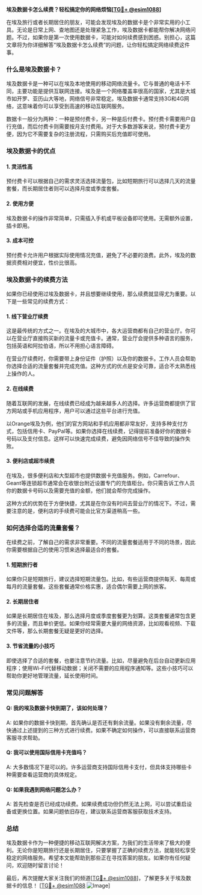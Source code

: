 **埃及数据卡怎么续费？轻松搞定你的网络烦恼[[TG💪+ @esim1088](https://t.me/s/esim1088)]**

在埃及旅行或者长期居住的朋友，可能会发现埃及的数据卡是个非常实用的小工具。无论是日常上网、查地图还是处理紧急工作，埃及数据卡都能帮你解决网络问题。不过，如果你是第一次使用数据卡，可能对如何续费感到困惑。别担心，这篇文章将为你详细解答“埃及数据卡怎么续费”的问题，让你轻松搞定网络续费这件事。

### 什么是埃及数据卡？

埃及数据卡是一种可以在埃及本地使用的移动网络流量卡。它与普通的电话卡不同，主要功能是提供互联网连接。埃及是一个网络覆盖率很高的国家，尤其是大城市如开罗、亚历山大等地，网络信号非常稳定。埃及数据卡通常支持3G和4G网络，这意味着你可以享受到高速的移动互联网服务。

数据卡一般分为两种：一种是预付费卡，另一种是后付费卡。预付费卡需要用户自行充值，而后付费卡则需要按月支付费用。对于大多数游客来说，预付费卡更方便，因为它不需要复杂的注册流程，只需购买后充值即可使用。

### 埃及数据卡的优点

#### 1. 灵活性高
预付费卡可以根据自己的需求灵活选择流量包，比如短期旅行可以选择几天的流量套餐，而长期居住者则可以选择月度或季度套餐。

#### 2. 使用方便
埃及数据卡的操作非常简单，只需插入手机或平板设备即可使用。无需额外设置，插卡即用。

#### 3. 成本可控
预付费卡允许用户根据实际使用情况充值，避免了不必要的浪费。此外，埃及的数据资费相对便宜，性价比很高。

### 埃及数据卡的续费方法

如果你已经使用过埃及数据卡，并且想要继续使用，那么续费就显得尤为重要。以下是一些常见的续费方式：

#### 1. 线下营业厅续费
这是最传统的方式之一。在埃及的大城市中，各大运营商都有自己的营业厅。你可以在营业厅直接购买新的流量卡或充值卡。通常，营业厅会提供多种语言的服务，包括英语和阿拉伯语，所以不用担心语言障碍。

在营业厅续费时，你需要带上身份证件（护照）以及你的数据卡。工作人员会帮助你选择合适的流量套餐并完成充值。这种方式的优点是安全可靠，适合不太熟悉线上操作的人。

#### 2. 在线续费
随着互联网的发展，在线续费已经成为越来越多人的选择。许多运营商都提供了官方网站或手机应用程序，用户可以通过这些平台进行充值。

以Orange埃及为例，他们的官方网站和手机应用都非常友好，支持多种支付方式，包括信用卡、PayPal等。如果你选择在线续费，记得提前准备好你的数据卡号码以及支付信息。这样可以快速完成续费，避免因网络信号不佳导致的操作失败。

#### 3. 便利店或超市续费
在埃及，很多便利店和大型超市也提供数据卡充值服务。例如，Carrefour、Geant等连锁超市通常会在收银台附近设置专门的充值柜台。你只需告诉工作人员你的数据卡号码以及需要充值的金额，他们就会帮你完成操作。

这种方式的优势在于方便快捷，尤其是在你没有时间去营业厅的情况下。不过，需要注意的是，便利店的手续费可能会比官方渠道稍高一些。

### 如何选择合适的流量套餐？

在续费之前，了解自己的需求非常重要。不同的流量套餐适用于不同的场景，因此你需要根据自己的使用习惯来选择最适合的套餐。

#### 1. 短期旅行者
如果你只是短期旅行，建议选择短期流量包。比如，有些运营商提供每天、每周或每月的流量套餐。这些套餐通常价格实惠，适合偶尔需要上网的旅客。

#### 2. 长期居住者
如果是长期居住在埃及，那么选择月度或季度套餐更为划算。这类套餐通常包含更多的流量，而且单价更低。如果你经常需要大量的网络资源，比如观看视频、下载文件等，那么长期套餐无疑是更好的选择。

#### 3. 节省流量的小技巧
即使选择了合适的套餐，也要注意节约流量。比如，尽量避免在后台自动更新应用程序；使用Wi-Fi代替移动数据；关闭不需要的应用程序通知等。这些小技巧可以帮助你更好地管理流量，延长使用时间。

### 常见问题解答

#### Q: 我的埃及数据卡快到期了，该如何处理？
A: 如果你的数据卡快到期，首先确认是否还有剩余流量。如果没有剩余流量，尽快通过上述提到的三种方式进行续费。如果不确定如何操作，可以直接联系运营商客服寻求帮助。

#### Q: 我可以使用国际信用卡充值吗？
A: 大多数情况下是可以的。许多运营商支持国际信用卡支付，但具体支持哪些卡种需要查看运营商的具体规定。

#### Q: 如果我遇到网络问题怎么办？
A: 首先检查是否已经成功续费。如果续费成功但仍然无法上网，可以尝试重启设备或更换位置。如果问题依旧存在，建议联系运营商客服获取技术支持。

### 总结

埃及数据卡作为一种便捷的移动互联网解决方案，为我们的生活带来了极大的便利。无论你是短期旅行还是长期居住，只要掌握了正确的续费方法，就能轻松享受稳定的网络服务。希望本文能帮助到那些正在寻找答案的朋友。如果你有任何疑问，欢迎随时留言讨论！

最后，再次提醒大家关注我们的频道[[TG💪+ @esim1088](https://t.me/s/esim1088)]，了解更多关于埃及数据卡的信息！ [[TG💪+ @esim1088](https://t.me/s/esim1088) ![Image](https://i.postimg.cc/4NQfJmqS/Snipaste-2025-05-13-00-14-12.png)]